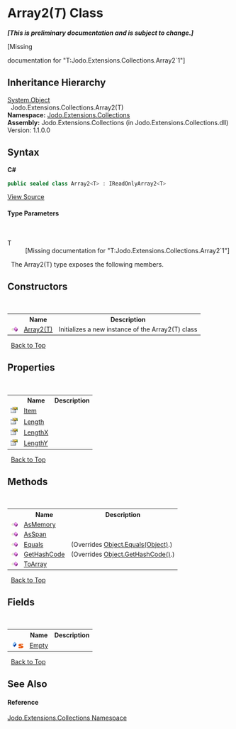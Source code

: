 # Array2(*T*) Class
 _**\[This is preliminary documentation and is subject to change.\]**_

\[Missing <summary> documentation for "T:Jodo.Extensions.Collections.Array2`1"\]


## Inheritance Hierarchy
<a href="https://docs.microsoft.com/dotnet/api/system.object" target="_blank" rel="noopener noreferrer">System.Object</a><br />&nbsp;&nbsp;Jodo.Extensions.Collections.Array2(T)<br />
**Namespace:**&nbsp;<a href="N_Jodo_Extensions_Collections">Jodo.Extensions.Collections</a><br />**Assembly:**&nbsp;Jodo.Extensions.Collections (in Jodo.Extensions.Collections.dll) Version: 1.1.0.0

## Syntax

**C#**<br />
``` C#
public sealed class Array2<T> : IReadOnlyArray2<T>

```

<a href="https://github.com/JosephJShort/Jodo.Extensions/blob/main/src/Jodo.Extensions.Collections/Array2.cs" rel="noopener noreferrer" title="View the source code">View Source</a><br />

#### Type Parameters
&nbsp;<dl><dt>T</dt><dd>\[Missing <typeparam name="T"/> documentation for "T:Jodo.Extensions.Collections.Array2`1"\]</dd></dl>&nbsp;
The Array2(T) type exposes the following members.


## Constructors
&nbsp;<table><tr><th></th><th>Name</th><th>Description</th></tr><tr><td>![Public method](media/pubmethod.gif "Public method")</td><td><a href="M_Jodo_Extensions_Collections_Array2_1__ctor">Array2(T)</a></td><td>
Initializes a new instance of the Array2(T) class</td></tr></table>&nbsp;
<a href="#array2(*t*)-class">Back to Top</a>

## Properties
&nbsp;<table><tr><th></th><th>Name</th><th>Description</th></tr><tr><td>![Public property](media/pubproperty.gif "Public property")</td><td><a href="P_Jodo_Extensions_Collections_Array2_1_Item">Item</a></td><td /></tr><tr><td>![Public property](media/pubproperty.gif "Public property")</td><td><a href="P_Jodo_Extensions_Collections_Array2_1_Length">Length</a></td><td /></tr><tr><td>![Public property](media/pubproperty.gif "Public property")</td><td><a href="P_Jodo_Extensions_Collections_Array2_1_LengthX">LengthX</a></td><td /></tr><tr><td>![Public property](media/pubproperty.gif "Public property")</td><td><a href="P_Jodo_Extensions_Collections_Array2_1_LengthY">LengthY</a></td><td /></tr></table>&nbsp;
<a href="#array2(*t*)-class">Back to Top</a>

## Methods
&nbsp;<table><tr><th></th><th>Name</th><th>Description</th></tr><tr><td>![Public method](media/pubmethod.gif "Public method")</td><td><a href="M_Jodo_Extensions_Collections_Array2_1_AsMemory">AsMemory</a></td><td /></tr><tr><td>![Public method](media/pubmethod.gif "Public method")</td><td><a href="M_Jodo_Extensions_Collections_Array2_1_AsSpan">AsSpan</a></td><td /></tr><tr><td>![Public method](media/pubmethod.gif "Public method")</td><td><a href="M_Jodo_Extensions_Collections_Array2_1_Equals">Equals</a></td><td> (Overrides <a href="https://docs.microsoft.com/dotnet/api/system.object.equals#system-object-equals(system-object)" target="_blank" rel="noopener noreferrer">Object.Equals(Object)</a>.)</td></tr><tr><td>![Public method](media/pubmethod.gif "Public method")</td><td><a href="M_Jodo_Extensions_Collections_Array2_1_GetHashCode">GetHashCode</a></td><td> (Overrides <a href="https://docs.microsoft.com/dotnet/api/system.object.gethashcode#system-object-gethashcode" target="_blank" rel="noopener noreferrer">Object.GetHashCode()</a>.)</td></tr><tr><td>![Public method](media/pubmethod.gif "Public method")</td><td><a href="M_Jodo_Extensions_Collections_Array2_1_ToArray">ToArray</a></td><td /></tr></table>&nbsp;
<a href="#array2(*t*)-class">Back to Top</a>

## Fields
&nbsp;<table><tr><th></th><th>Name</th><th>Description</th></tr><tr><td>![Public field](media/pubfield.gif "Public field")![Static member](media/static.gif "Static member")</td><td><a href="F_Jodo_Extensions_Collections_Array2_1_Empty">Empty</a></td><td /></tr></table>&nbsp;
<a href="#array2(*t*)-class">Back to Top</a>

## See Also


#### Reference
<a href="N_Jodo_Extensions_Collections">Jodo.Extensions.Collections Namespace</a><br />